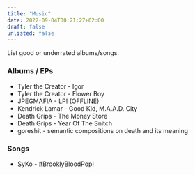 ```yaml
---
title: "Music"
date: 2022-09-04T00:21:27+02:00
draft: false
unlisted: false
---
```


List good or underrated albums/songs.


### Albums / EPs

- Tyler the Creator - Igor
- Tyler the Creator - Flower Boy
- JPEGMAFIA - LP! (OFFLINE)
- Kendrick Lamar - Good Kid, M.A.A.D. City
- Death Grips - The Money Store
- Death Grips - Year Of The Snitch  
- goreshit - semantic compositions on death and its meaning

### Songs

- SyKo - #BrooklyBloodPop!

